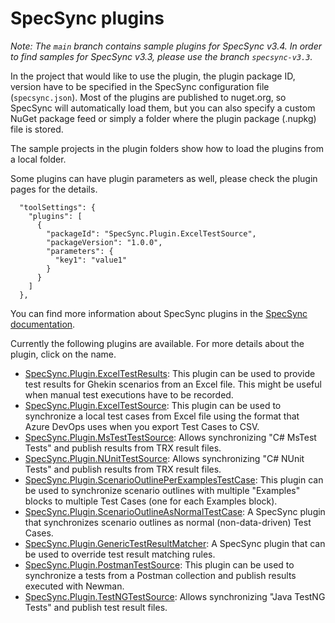 # SpecSync plugins

_Note: The `main` branch contains sample plugins for SpecSync v3.4. In order to find samples for SpecSync v3.3, please use the branch `specsync-v3.3`._

In the project that would like to use the plugin, the plugin package ID, version have to be specified in the SpecSync configuration file (`specsync.json`). 
Most of the plugins are published to nuget.org, so SpecSync will automatically load them, but you can 
also specify a custom NuGet package feed or simply a folder where the plugin package (.nupkg) file is stored.

The sample projects in the plugin folders show how to load the plugins from a local folder.

Some plugins can have plugin parameters as well, please check the plugin pages for the details.

```
  "toolSettings": {
    "plugins": [
      {
        "packageId": "SpecSync.Plugin.ExcelTestSource",
        "packageVersion": "1.0.0",
        "parameters": {
          "key1": "value1"
        }
      }
    ] 
  },
```

You can find more information about SpecSync plugins in the [SpecSync documentation](https://speclink.me/specsync-plugins).

Currently the following plugins are available. For more details about the plugin, click on the name.

* [SpecSync.Plugin.ExcelTestResults](excel-test-results-plugin): This plugin can be used to provide test results for Ghekin scenarios from an Excel file. This might 
be useful when manual test executions have to be recorded.
* [SpecSync.Plugin.ExcelTestSource](excel-test-source-plugin): This plugin can be used to synchronize a local test cases from Excel file using the format that Azure DevOps uses when you export Test Cases to CSV.
* [SpecSync.Plugin.MsTestTestSource](mstest-test-source-plugin): Allows synchronizing "C# MsTest Tests" and publish results from TRX result files.
* [SpecSync.Plugin.NUnitTestSource](nunit-test-source-plugin): Allows synchronizing "C# NUnit Tests" and publish results from TRX result files.
* [SpecSync.Plugin.ScenarioOutlinePerExamplesTestCase](scenario-outline-per-exampes-test-case-plugin): This plugin can be used to synchronize scenario outlines with multiple "Examples" blocks to multiple Test Cases (one for each Examples block).
* [SpecSync.Plugin.ScenarioOutlineAsNormalTestCase](scenario-outline-as-normal-test-case-format-plugin): A SpecSync plugin that synchronizes scenario outlines as normal (non-data-driven) Test Cases.
* [SpecSync.Plugin.GenericTestResultMatcher](generic-test-result-matcher-plugin): A SpecSync plugin that can be used to override test result matching rules.
* [SpecSync.Plugin.PostmanTestSource](postman-test-source-plugin): This plugin can be used to synchronize a tests from a Postman collection and publish results executed with Newman.
* [SpecSync.Plugin.TestNGTestSource](testng-test-source-plugin): Allows synchronizing "Java TestNG Tests" and publish test result files.
